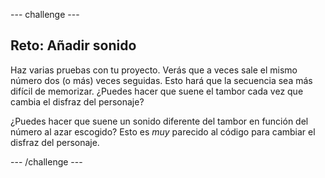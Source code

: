 --- challenge ---
## Reto: Añadir sonido

Haz varias pruebas con tu proyecto. Verás que a veces sale el mismo número dos (o más) veces seguidas. Esto hará que la secuencia sea más difícil de memorizar. ¿Puedes hacer que suene el tambor cada vez que cambia el disfraz del personaje?

¿Puedes hacer que suene un sonido diferente del tambor en función del número al azar escogido? Esto es _muy_ parecido al código para cambiar el disfraz del personaje.

--- /challenge ---
